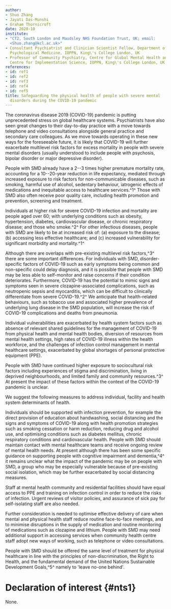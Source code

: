 ```yaml
---
author:
- Shuo Zhang
- Jayati Das-Munshi
- Graham Thornicroft
date: 2020-10
institute:
- "CT2, South London and Maudsley NHS Foundation Trust, UK; email:
  <Shuo.zhang@kcl.ac.uk>"
- Consultant Psychiatrist and Clinician Scientist Fellow, Department of
  Psychological Medicine, IOPPN, King\'s College London, UK
- Professor of Community Psychiatry, Centre for Global Mental Health and
  Centre for Implementation Science, IOPPN, King\'s College London, UK
references:
- id: ref1
- id: ref2
- id: ref3
- id: ref4
- id: ref5
title: Safeguarding the physical health of people with severe mental
  disorders during the COVID-19 pandemic
---
```


The coronavirus disease 2019 (COVID-19) pandemic is putting
unprecedented stress on global healthcare systems. Psychiatrists have
also seen great changes to their day-to-day practice with a move towards
telephone and video consultations alongside general practice and
secondary care colleagues. As we move towards operating in these new
ways for the foreseeable future, it is likely that COVID-19 will further
exacerbate multilevel risk factors for excess mortality in people with
severe mental disorders (usually understood to include people with
psychosis, bipolar disorder or major depressive disorder).

People with SMD already have a 2--3 times higher premature mortality
rate, accounting for a 10--20-year reduction in life expectancy,
mediated through increased exposure to risk factors for non-communicable
diseases, such as smoking, harmful use of alcohol, sedentary behaviour,
iatrogenic effects of medications and inequitable access to healthcare
services.^1^ Those with SMD also often receive poor quality care,
including health promotion and prevention, screening and treatment.

Individuals at higher risk for severe COVID-19 infection and mortality
are people aged over 60; with underlying conditions such as obesity,
hypertension, diabetes, cardiovascular disease, or chronic respiratory
disease; and those who smoke.^2^ For other infectious diseases, people
with SMD are likely to be at increased risk of: (a) exposure to the
disease; (b) accessing less effective healthcare; and (c) increased
vulnerability for significant morbidity and mortality.^1^

Although there are overlaps with pre-existing multilevel risk
factors,^3^ there are some important differences. For individuals with
SMD, disorder-specific factors of COVID-19 such as early symptoms being
common and non-specific could delay diagnosis, and it is possible that
people with SMD may be less able to self-monitor and raise concerns if
their condition deteriorates. Furthermore, COVID-19 has the potential to
mimic signs and symptoms seen in severe clozapine-associated
complications, such as neutropenic sepsis and myocarditis, which can be
difficult to clinically differentiate from severe COVID-19.^2^ We
anticipate that health-related behaviours, such as tobacco use and
associated higher prevalence of underlying lung disease in the SMD
population, will increase the risk of COVID-19 complications and deaths
from pneumonia.

Individual vulnerabilities are exacerbated by health system factors such
as absence of relevant shared guidelines for the management of COVID-19
from physical health and mental health bodies, diversion of resources
from mental health settings, high rates of COVID-19 illness within the
health workforce, and the challenges of infection control management in
mental healthcare settings, exacerbated by global shortages of personal
protective equipment (PPE).

People with SMD have continued higher exposure to sociocultural risk
factors including experiences of stigma and discrimination, living in
deprived neighbourhoods, and limited family and community resources.^3^
At present the impact of these factors within the context of the
COVID-19 pandemic is unclear.

We suggest the following measures to address individual, facility and
health system determinants of health.

Individuals should be supported with infection prevention, for example
the direct provision of education about handwashing, social distancing
and the signs and symptoms of COVID-19 along with health promotion
strategies such as smoking cessation or harm reduction, reducing drug
and alcohol use, and optimising conditions such as diabetes mellitus,
chronic respiratory conditions and cardiovascular health. People with
SMD should maintain contact with mental healthcare teams and receive
ongoing review of mental health needs. At present although there has
been some specific guidance on supporting people with cognitive
impairment and dementia,^4^ it remains unclear what the impact of the
pandemic may be on people with SMD, a group who may be especially
vulnerable because of pre-existing social isolation, which may be
further exacerbated by social distancing measures.

Staff at mental health community and residential facilities should have
equal access to PPE and training on infection control in order to reduce
the risks of infection. Urgent reviews of visitor policies, and
assurance of sick pay for self-isolating staff are also needed.

Further consideration is needed to optimise effective delivery of care
when mental and physical health staff reduce routine face-to-face
meetings, and to minimise disruptions in the supply of medication and
routine monitoring of medications such as clozapine and lithium. People
with SMD may need additional support in accessing services when
community health centre staff adopt new ways of working, such as
telephone or video consultations.

People with SMD should be offered the same level of treatment for
physical healthcare in line with the principles of non-discrimination,
the Right to Health, and the fundamental demand of the United Nations
Sustainable Development Goals,^5^ namely to 'leave no-one behind'.

# Declaration of interest {#nts1}

None.
